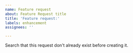 ```yaml
---
name: Feature request
about: Feature Request title
title: 'Feature request:'
labels: enhancement
assignees: ''

---
```


Search that this request don't already exist before creating it.
